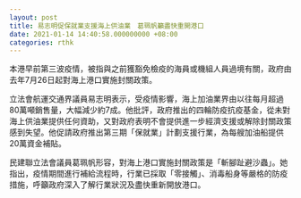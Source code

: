 ```yaml
---
layout: post
title: 易志明促保就業支援海上供油業　葛珮帆籲盡快重開港口
date: 2021-01-14 14:40:58.000000000 +08:00
categories: rthk
---
```


本港早前第三波疫情，被指與之前獲豁免檢疫的海員或機組人員過境有關，政府由去年7月26日起對海上港口實施封關政策。

立法會航運交通界議員易志明表示，受疫情影響，海上加油業界由以往每月超過80萬噸銷售量，大幅減少約7成。他批評，政府推出的四輪防疫抗疫基金，從未對海上供油業提供任何資助，又對政府表明不會提供進一步經濟支援或解除封關政策感到失望。他促請政府推出第三期「保就業」計劃支援行業，為每艘加油船提供20萬資金補貼。

民建聯立法會議員葛珮帆形容，對海上港口實施封關政策是「斬腳趾避沙蟲」。她指出，疫情期間進行補給流程時，行業已採取「零接觸」、消毒船身等嚴格的防疫措施，呼籲政府深入了解行業狀況及盡快重新開放港口。
